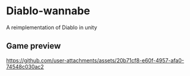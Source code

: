 # Diablo-wannabe
A reimplementation of Diablo in unity

## Game preview



https://github.com/user-attachments/assets/20b71cf8-e60f-4957-afa0-74548c030ac2

